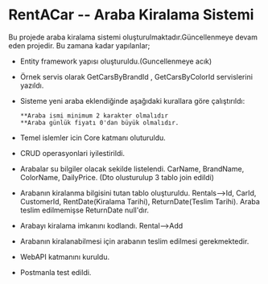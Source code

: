 # RentACar -- Araba Kiralama Sistemi
Bu projede araba kiralama sistemi oluşturulmaktadır.Güncellenmeye devam eden projedir.
Bu zamana kadar yapılanlar;
* Entity framework yapısı oluşturuldu.(Guncellenmeye acık)
* Örnek servis olarak GetCarsByBrandId , GetCarsByColorId servislerini yazıldı.
* Sisteme yeni araba eklendiğinde aşağıdaki kurallara göre çalıştırıldı:

      **Araba ismi minimum 2 karakter olmalıdır
      **Araba günlük fiyatı 0'dan büyük olmalıdır.
      
* Temel islemler icin Core katmanı oluturuldu.
* CRUD operasyonlari iyilestirildi.
* Arabalar su bilgiler olacak sekilde listelendi. CarName, BrandName, ColorName, DailyPrice. (Dto olusturulup 3 tablo join edildi)
* Arabanın kiralanma bilgisini tutan tablo oluşturuldu. Rentals-->Id, CarId, CustomerId, RentDate(Kiralama Tarihi), ReturnDate(Teslim Tarihi). Araba teslim edilmemişse ReturnDate null'dır.
* Arabayı kiralama imkanını kodlandı. Rental-->Add
* Arabanın kiralanabilmesi için arabanın teslim edilmesi gerekmektedir.
* WebAPI katmanını kuruldu.
* Postmanla test edildi.

